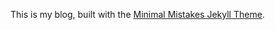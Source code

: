 This is my blog, built with the [Minimal Mistakes Jekyll Theme](https://mmistakes.github.io/minimal-mistakes/).
